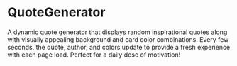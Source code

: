 # QuoteGenerator
A dynamic quote generator that displays random inspirational quotes along with visually appealing background and card color combinations. Every few seconds, the quote, author, and colors update to provide a fresh experience with each page load. Perfect for a daily dose of motivation!
